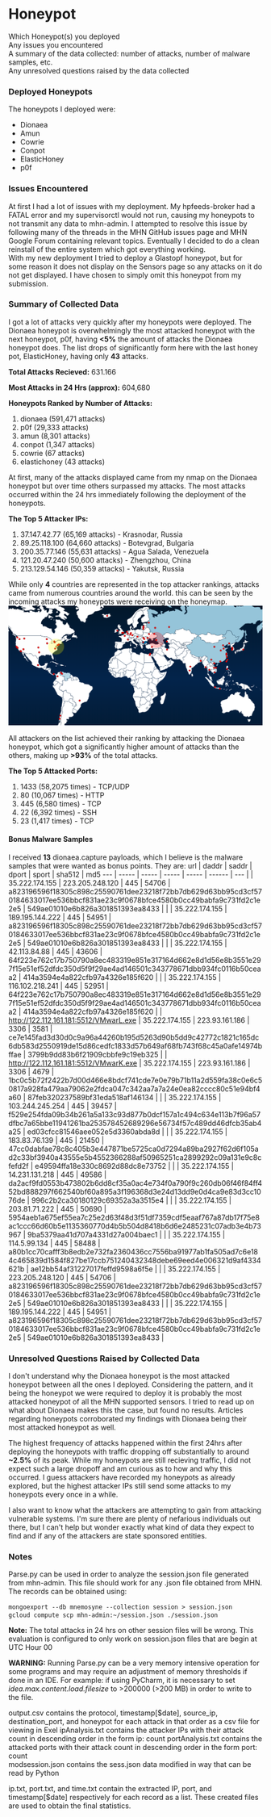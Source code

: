 # Honeypot
Which Honeypot(s) you deployed  
Any issues you encountered  
A summary of the data collected: number of attacks, number of malware samples, etc.  
Any unresolved questions raised by the data collected  

### Deployed Honeypots
The honeypots I deployed were:
  * Dionaea
  * Amun
  * Cowrie
  * Conpot
  * ElasticHoney
  * p0f
  
### Issues Encountered
At first I had a lot of issues with my deployment. My hpfeeds-broker had a FATAL error and my supervisorctl would not run, causing my honeypots to not transmit any data to mhn-admin. I attempted to resolve this issue by following many of the threads in the MHN GitHub issues page and MHN Google Forum containing relevant topics. Eventually I decided to do a clean reinstall of the entire system which got everything working.  
With my new deployment I tried to deploy a Glastopf honeypot, but for some reason it does not display on the Sensors page so any attacks on it do not get displayed. I have chosen to simply omit this honeypot from my submission.
  
### Summary of Collected Data
I got a lot of attacks very quickly after my honeypots were deployed. The Dionaea honeypot is overwhelmingly the most attacked honeypot with the next honeypot, p0f, having **<5%** the amount of attacks the Dionaea honeypot does. The list drops of significantly form here with the last honey pot, ElasticHoney, having only **43** attacks.

**Total Attacks Recieved:** 631.166

**Most Attacks in 24 Hrs (approx):** 604,680
  
**Honeypots Ranked by Number of Attacks:**
  1. dionaea (591,471 attacks)
  2. p0f (29,333 attacks)
  3. amun (8,301 attacks)
  4. conpot (1,347 attacks)
  5. cowrie (67 attacks)
  6. elastichoney (43 attacks)
    
At first, many of the attacks displayed came from my nmap on the Dionaea honeypot but over time others surpassed my attacks. The most attacks occurred within the 24 hrs immediately following the deployment of the honeypots.
  
**The Top 5 Attacker IPs:**
  1.  37.147.42.77 (65,169 attacks) - Krasnodar, Russia
  2.  89.25.118.100 (64,660 attacks) - Botevgrad, Bulgaria
  3.  200.35.77.146 (55,631 attacks) - Agua Salada, Venezuela 
  4.  121.20.47.240 (50,600 attacks) - Zhengzhou, China
  5.  213.129.54.146 (50,359 attacks) - Yakutsk, Russia
  
While only **4** countries are represented in the top attacker rankings, attacks came from numerous countries around the world. this can be seen by the incoming attacks my honeypots were receiving on the honeymap.  
![](HoneyMap.PNG)  

All attackers on the list achieved their ranking by attacking the Dionaea honeypot, which got a significantly higher amount of attacks than the others, making up **>93%** of the total attacks.  
  
**The Top 5 Attacked Ports:**
  1. 1433 (58,2075 times) - TCP/UDP 
  2. 80 (10,067 times) - HTTP
  3. 445 (6,580 times) - TCP
  4. 22 (6,392 times) - SSH
  5. 23 (1,417 times) - TCP  
  
#### Bonus Malware Samples
I received **13** dionaea.capture payloads, which I believe is the malware samples that were wanted as bonus points.
They are:
  url | daddr | saddr | dport | sport | sha512 | md5
  --- | ----- | ----- | ----- | ----- | ------ | ---
  | | 35.222.174.155 |	223.205.248.120 |	445 |	54706	| a823196596f18305c898c25590761dee23218f72bb7db629d63bb95cd3cf570184633017ee536bbcf831ae23c9f0678bfce4580b0cc49babfa9c731fd2c1e2e5 | 549ae01010e6b826a301851393ea8433 |
  | | 35.222.174.155 |	189.195.144.222 |	445 |	54951 | a823196596f18305c898c25590761dee23218f72bb7db629d63bb95cd3cf570184633017ee536bbcf831ae23c9f0678bfce4580b0cc49babfa9c731fd2c1e2e5 | 549ae01010e6b826a301851393ea8433 |
  | | 35.222.174.155 |	42.113.84.88 |	445 |	43606 |	64f223e762c17b750790a8ec483319e851e317164d662e8d1d56e8b3551e297f15e51ef52dfdc350d5f9f29ae4ad146501c343778671dbb934fc0116b50ceaa2 |	414a3594e4a822cfb97a4326e185f620 |
  | | 35.222.174.155 |	116.102.218.241 |	445 |	52951 |	64f223e762c17b750790a8ec483319e851e317164d662e8d1d56e8b3551e297f15e51ef52dfdc350d5f9f29ae4ad146501c343778671dbb934fc0116b50ceaa2 |	414a3594e4a822cfb97a4326e185f620 |
  | http://122.112.161.181:5512/VMwarL.exe |	35.222.174.155 |	223.93.161.186 |	3306 |	3581 |	ce7e145fad3d30d0c9a96a44260b195d5263d90b5dd9c42772c1821c165dc6db583d2550919de15d86cedfc1833d57b649af68fb743f68c45a0afe14974bffae |	3799b9dd83b6f21909cbbfe9c19eb325 |
  | http://122.112.161.181:5512/VMwarK.exe |	35.222.174.155 |	223.93.161.186 |	3306 |	4679 |	1bc0c5b72f2422b7d00d466e8bdcf741cde7e0e79b71b11a2d559fa38c0e6c50817a928fa479aa79062e2fdca047c342aa7a7a24e0ea82cccc80c51e94bf4a60 |	87feb320237589bf31eda518af146134 |
  | | 35.222.174.155 |	103.244.245.254 |	445 |	39457 |	f529e254fda09b34b261a5a133c93d877b0dcf157a1c494c634e113b7f96a57dfbc7a65bbe11941261ba253578452689296e56734f57c489dd46dfcb35ab4a25 |	ed03cfcc81546aee052e5d3360abda8d |
  | | 35.222.174.155 |	183.83.76.139 |	445 |	21450 |	47cc0dabfae78c8c405b3e447871be5725ca0d7294a89ba2927f62d6f105ad2c33bf3940a43555e5b4552366288af50965251ca2899292c09a131e9c8cfefd2f |	e49594ffa18e330c8692d88dc8e73752 |
  | | 35.222.174.155 |	14.231.131.218 |	445 |	49586 |	da2acf9fd0553b473802b6dd8cf35a0ac4e734f0a790f9c260db06f46f84ff452bd888297f662540bf60a895a3f196368d3e24d13dd9e0d4ca9e83d3cc1076de |	996c2b2ca30180129c69352a3a3515e4 |
  | | 35.222.174.155 |	203.81.71.222 |	445 |	50690 |	5954aeb1a675ef55ea7c25e2d63f48d3f51df7359cdf5eaaf767a87db17f75e8ac1ccc66d60b5e1135360770d4b5b504d8418b6d6e2485231c07adb3e4b73967 |	9ba5379aa41d707a4331d27a004baec1 |
  | | 35.222.174.155 |	114.5.99.134 |	445 |	58488 |	a80b1cc70cafff3b8edb2e732fa2360436cc7556ba91977ab1fa505ad7c6e184c465839d1584f827be17ccb751240432348debe69eed4e006321d9af4334621b |	ae12bb54af31227017feffd9598a6f5e |
  | | 35.222.174.155 |	223.205.248.120 |	445 |	54706 |	a823196596f18305c898c25590761dee23218f72bb7db629d63bb95cd3cf570184633017ee536bbcf831ae23c9f0678bfce4580b0cc49babfa9c731fd2c1e2e5 |	549ae01010e6b826a301851393ea8433 |
  | | 35.222.174.155 |	189.195.144.222 |	445 |	54951 |	a823196596f18305c898c25590761dee23218f72bb7db629d63bb95cd3cf570184633017ee536bbcf831ae23c9f0678bfce4580b0cc49babfa9c731fd2c1e2e5 |	549ae01010e6b826a301851393ea8433 |
  
### Unresolved Questions Raised by Collected Data

I don't understand why the Dionaea honeypot is the most attacked honeypot between all the ones I deployed. Considering the pattern, and it being the honeypot we were required to deploy it is probably the most attacked honeypot of all the MHN supported sensors. I tried to read up on what about Dionaea makes this the case, but found no results. Articles regarding honeypots corroborated my findings with Dionaea being their most attacked honeypot as well.  

The highest frequency of attacks happened within the first 24hrs after deploying the honeypots with traffic dropping off substantially to around **~2.5%** of its peak. While my honeypots are still recieving traffic, I did not expect such a large dropoff and am curious as to how and why this occurred. I guess attackers have recorded my honeypots as already explored, but the highest attacker IPs still send some attacks to my honeypots every once in a while.  
  
I also want to know what the attackers are attempting to gain from attacking vulnerable systems. I'm sure there are plenty of nefarious individuals out there, but I can't help but wonder exactly what kind of data they expect to find and if any of the attackers are state sponsored entities.  
  
### Notes  
Parse.py can be used in order to analyze the session.json file generated from mhn-admin. This file should work for any .json file obtained from MHN. The records can be obtained using:  
```  
mongoexport --db mnemosyne --collection session > session.json  
gcloud compute scp mhn-admin:~/session.json ./session.json  
```  
**Note:** The total attacks in 24 hrs on other session files will be wrong. This evaluation is configured to only work on session.json files that are begin at UTC Hour 00
     
**WARNING:** Running Parse.py can be a very memory intensive operation for some programs and may require an adjustment of memory thresholds if done in an IDE. For example: if using PyCharm, it is necessary to set *idea.max.content.load.filesize* to >200000 (>200 MB) in order to write to the file.
     
output.csv contains the protocol, timestamp\[$date\], source_ip, destination_port, and honeypot for each attack in that order as a csv file for viewing in Exel
ipAnalysis.txt contains the attacker IPs with their attack count in descending order in the form ip: count
portAnalysis.txt contains the attacked ports with their attack count in descending order in the form port: count  
modsession.json contains the sess.json data modified in way that can be read by Python
  
ip.txt, port.txt, and time.txt contain the extracted IP, port, and timestamp\[$date\] respectively for each record as a list. These created files are used to obtain the final statistics.  
